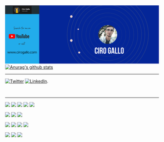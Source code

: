 <!--
**Ciro-Gallo/Ciro-Gallo** is a ✨ _special_ ✨ repository because its `README.md` (this file) appears on your GitHub profile.

Here are some ideas to get you started:

- 🔭 I’m currently working on ...
- 🌱 I’m currently learning ...
- 👯 I’m looking to collaborate on ...
- 🤔 I’m looking for help with ...
- 💬 Ask me about ...
- 📫 How to reach me: ...
- 😄 Pronouns: ...
- ⚡ Fun fact: ...
-->

[![Header](https://github.com/Ciro-Gallo/Ciro-Gallo/blob/master/GitHubProfileWide.png "Header")](https://cirogallo.com/)
[![Anurag's github stats](https://github-readme-stats.vercel.app/api?username=Ciro-Gallo&count_private=true&show_icons=true&bg_color=10,042698,2accff&icon_color=ffffff&title_color=ffffff)](https://github.com/anuraghazra/github-readme-stats)
<br><hr>

<!-- Actual text -->

[![Twitter][1.2]][1]
[![LinkedIn][2.2]][2].

<!-- Icons -->

[1.2]: http://i.imgur.com/wWzX9uB.png (twitter icon without padding)
[2.2]: https://www.flaticon.com/free-icon/facebook_124010

<!-- Links to your social media accounts -->

[1]: https://twitter.com/Martin_Heinz_
[2]: https://www.linkedin.com/in/heinz-martin/

<br><hr>

![](https://img.shields.io/badge/Code-Java-informational?style=flat&logo=Java&logoColor=white&color=2bbc8a) 
![](https://img.shields.io/badge/Code-Python-informational?style=flat&logo=Python&logoColor=white&color=2bbc8a)
![](https://img.shields.io/badge/Code-C-informational?style=flat&logo=C&logoColor=white&color=2bbc8a)
![](https://img.shields.io/badge/Code-MySQL-informational?style=flat&logo=MySQL&logoColor=white&color=2bbc8a)
![](https://img.shields.io/badge/Code-Android-informational?style=flat&logo=Android&logoColor=white&color=2bbc8a)

![](https://img.shields.io/badge/Framework-SpringBoot-informational?style=flat&logo=Spring&logoColor=white&color=2196f3)
![](https://img.shields.io/badge/Framework-Hibernate-informational?style=flat&logo=Java&logoColor=white&color=2196f3)
![](https://img.shields.io/badge/Framework-JUnit-informational?style=flat&logo=Java&logoColor=white&color=2196f3)

![](https://img.shields.io/badge/Web-HTML-informational?style=flat&logo=HTML5&logoColor=white&color=ff9800)
![](https://img.shields.io/badge/Web-CSS-informational?style=flat&logo=CSS3&logoColor=white&color=ff9800)
![](https://img.shields.io/badge/Web-JavaScript-informational?style=flat&logo=JavaScript&logoColor=white&color=ff9800)
![](https://img.shields.io/badge/Web-Bootstrap-informational?style=flat&logo=Bootstrap&logoColor=white&color=ff9800)

![](https://img.shields.io/badge/Interest-SoftwareEngineering-informational?style=flat&color=d500f9)
![](https://img.shields.io/badge/Interest-BackendProgramming-informational?style=flat&color=d500f9)
![](https://img.shields.io/badge/Interest-MachineLearning-informational?style=flat&color=d500f9)

